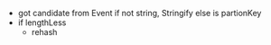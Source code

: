  - got candidate from Event
       if not string, Stringify
    else is partionKey
 - if lengthLess
    - rehash
